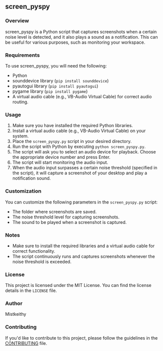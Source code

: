 ## screen_pyspy

### Overview

screen_pyspy is a Python script that captures screenshots when a certain noise level is detected, and it also plays a sound as a notification. This can be useful for various purposes, such as monitoring your workspace.

### Requirements

To use screen_pyspy, you will need the following:

- Python
- sounddevice library (`pip install sounddevice`)
- pyautogui library (`pip install pyautogui`)
- pygame library (`pip install pygame`)
- A virtual audio cable (e.g., VB-Audio Virtual Cable) for correct audio routing.

### Usage

1. Make sure you have installed the required Python libraries.
2. Install a virtual audio cable (e.g., VB-Audio Virtual Cable) on your system.
3. Place the `screen_pyspy.py` script in your desired directory.
4. Run the script with Python by executing `python screen_pyspy.py`.
5. The script will ask you to select an audio device for playback. Choose the appropriate device number and press Enter.
6. The script will start monitoring the audio input.
7. When the audio input surpasses a certain noise threshold (specified in the script), it will capture a screenshot of your desktop and play a notification sound.

### Customization

You can customize the following parameters in the `screen_pyspy.py` script:

- The folder where screenshots are saved.
- The noise threshold level for capturing screenshots.
- The sound to be played when a screenshot is captured.

### Notes

- Make sure to install the required libraries and a virtual audio cable for correct functionality.
- The script continuously runs and captures screenshots whenever the noise threshold is exceeded.

### License

This project is licensed under the MIT License. You can find the license details in the `LICENSE` file.

### Author

Mistkeithy

### Contributing

If you'd like to contribute to this project, please follow the guidelines in the [CONTRIBUTING](CONTRIBUTING.md) file.